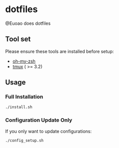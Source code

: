 # dotfiles
@Euoao does dotfiles


## Tool set
Please ensure these tools are installed before setup:
- [oh-my-zsh](http://ohmyz.sh/)
- [tmux](https://github.com/tmux/tmux) ( >= 3.2)

## Usage

### Full Installation
```bash
./install.sh
```

### Configuration Update Only
If you only want to update configurations:
```bash
./config_setup.sh
```